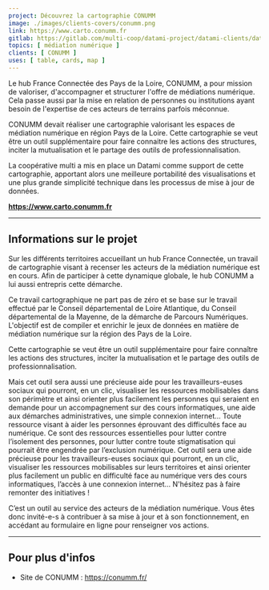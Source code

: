 ```yaml
---
project: Découvrez la cartographie CONUMM 
image: ./images/clients-covers/conumm.png
link: https://www.carto.conumm.fr
gitlab: https://gitlab.com/multi-coop/datami-project/datami-clients/datami-hubs-conumm
topics: [ médiation numérique ]
clients: [ CONUMM ]
uses: [ table, cards, map ]
---
```


Le hub France Connectée des Pays de la Loire, CONUMM, a pour mission de valoriser, d'accompagner et structurer l'offre de médiations numérique. Cela passe aussi par la mise en relation de personnes ou institutions ayant besoin de l'expertise de ces acteurs de terrains parfois méconnue. 

CONUMM devait réaliser une cartographie valorisant les espaces de médiation numérique en région Pays de la Loire. Cette cartographie se veut être un outil supplémentaire pour faire connaitre les actions des structures, inciter la mutualisation et le partage des outils de professionnalisation. 

La coopérative multi a mis en place un Datami comme support de cette cartographie, apportant alors une meilleure portabilité des visualisations et une plus grande simplicité technique dans les processus de mise à jour de données.

**https://www.carto.conumm.fr**

---

## Informations sur le projet

Sur les différents territoires accueillant un hub France Connectée, un travail de cartographie visant à recenser les acteurs de la médiation numérique est en cours. Afin de participer à cette dynamique globale, le hub CONUMM a lui aussi entrepris cette démarche.

Ce travail cartographique ne part pas de zéro et se base sur le travail effectué par le Conseil départemental de Loire Atlantique, du Conseil départemental de la Mayenne, de la démarche de Parcours Numériques. L'objectif est de compiler et enrichir le jeux de données en matière de médiation numérique sur la région des Pays de la Loire.

Cette cartographie se veut être un outil supplémentaire pour faire connaître les actions des structures, inciter la mutualisation et le partage des outils de professionnalisation.

Mais cet outil sera aussi une précieuse aide pour les travailleurs-euses sociaux qui pourront, en un clic, visualiser les ressources mobilisables dans son périmètre et ainsi orienter plus facilement les personnes qui seraient en demande pour un accompagnement sur des cours informatiques, une aide aux démarches administratives, une simple connexion internet… Toute ressource visant à aider les personnes éprouvant des difficultés face au numérique. Ce sont des ressources essentielles pour lutter contre l’isolement des personnes, pour lutter contre toute stigmatisation qui pourrait être engendrée par l’exclusion numérique. Cet outil sera une aide précieuse pour les travailleurs-euses sociaux qui pourront, en un clic, visualiser les ressources mobilisables sur leurs territoires et ainsi orienter plus facilement un public en difficulté face au numérique vers des cours informatiques, l’accès à une connexion internet… N'hésitez pas à faire remonter des initiatives !

C’est un outil au service des acteurs de la médiation numérique. Vous êtes donc invité-e-s à contribuer à sa mise à jour et à son fonctionnement, en accédant au formulaire en ligne pour renseigner vos actions. 

---

## Pour plus d'infos

- Site de CONUMM : https://conumm.fr/